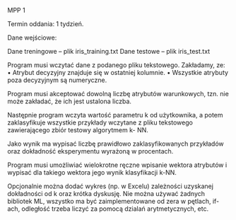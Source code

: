 MPP 1

Termin oddania: 1 tydzień.

Dane wejściowe:

Dane treningowe – plik iris_training.txt 
Dane testowe – plik iris_test.txt

Program musi wczytać dane z podanego pliku tekstowego. Zakładamy, ze:
• Atrybut decyzyjny znajduje się w ostatniej kolumnie.
• Wszystkie atrybuty poza decyzyjnym są numeryczne.

Program musi akceptować dowolną liczbę atrybutów warunkowych, tzn. nie może zakładać, że ich jest ustalona liczba.

Następnie program wczyta wartość parametru k od użytkownika, a potem zaklasyfikuje wszystkie przykłady wczytane z pliku tekstowego zawierającego zbiór testowy algorytmem k- NN.

Jako wynik ma wypisać liczbę prawidłowo zaklasyfikowanych przykładów oraz dokładność eksperymentu wyrażoną w procentach.

Program musi umożliwiać wielokrotne ręczne wpisanie wektora atrybutów i wypisać dla takiego wektora jego wynik klasyfikacji k-NN.

Opcjonalnie można dodać wykres (np. w Excelu) zależności uzyskanej dokładności od k oraz krótka dyskusję.
Nie można używać żadnych bibliotek ML, wszystko ma być zaimplementowane od zera w pętlach, if-ach, odległość trzeba liczyć za pomocą dzialań arytmetycznych, etc.